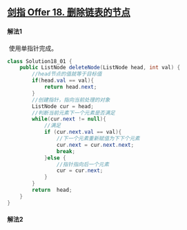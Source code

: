 ## [剑指 Offer 18. 删除链表的节点](https://leetcode-cn.com/problems/shan-chu-lian-biao-de-jie-dian-lcof/)

#### 解法1

​		使用单指针完成。

````java
class Solution18_01 {
    public ListNode deleteNode(ListNode head, int val) {
        //head节点的值就等于目标值
        if(head.val == val){
            return head.next;
        }
        //创建指针，指向当前处理的对象
        ListNode cur = head;
        //判断当前元素下一个元素是否满足
        while(cur.next != null){
            //满足
            if (cur.next.val == val){
                //下一个元素重新赋值为下下个元素
                cur.next = cur.next.next;
                break;
            }else {
                //指针指向后一个元素
                cur = cur.next;
            }
        }
        return  head;
    }
}

````

#### 解法2

​		